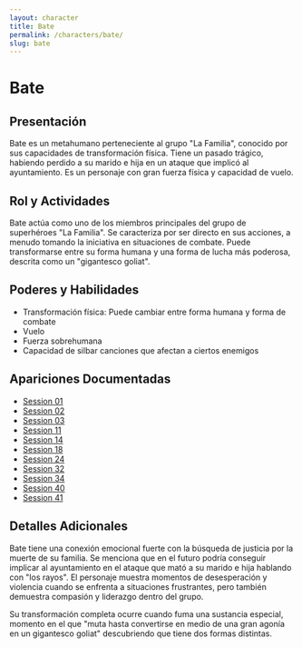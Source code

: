 ```yaml
---
layout: character
title: Bate
permalink: /characters/bate/
slug: bate
---
```


# Bate

## Presentación
Bate es un metahumano perteneciente al grupo "La Familia", conocido por sus capacidades de transformación física. Tiene un pasado trágico, habiendo perdido a su marido e hija en un ataque que implicó al ayuntamiento. Es un personaje con gran fuerza física y capacidad de vuelo.

## Rol y Actividades
Bate actúa como uno de los miembros principales del grupo de superhéroes "La Familia". Se caracteriza por ser directo en sus acciones, a menudo tomando la iniciativa en situaciones de combate. Puede transformarse entre su forma humana y una forma de lucha más poderosa, descrita como un "gigantesco goliat".

## Poderes y Habilidades
- Transformación física: Puede cambiar entre forma humana y forma de combate
- Vuelo
- Fuerza sobrehumana
- Capacidad de silbar canciones que afectan a ciertos enemigos

## Apariciones Documentadas
- [Session 01](../../campaigns/la-familia/session-01.md)
- [Session 02](../../campaigns/la-familia/session-02.md)
- [Session 03](../../campaigns/la-familia/session-03.md)
- [Session 11](../../campaigns/la-familia/session-11.md)
- [Session 14](../../campaigns/la-familia/session-14.md)
- [Session 18](../../campaigns/la-familia/session-18.md)
- [Session 24](../../campaigns/la-familia/session-24.md)
- [Session 32](../../campaigns/la-familia/session-32.md)
- [Session 34](../../campaigns/la-familia/session-34.md)
- [Session 40](../../campaigns/la-familia/session-40.md)
- [Session 41](../../campaigns/la-familia/session-41.md)

## Detalles Adicionales
Bate tiene una conexión emocional fuerte con la búsqueda de justicia por la muerte de su familia. Se menciona que en el futuro podría conseguir implicar al ayuntamiento en el ataque que mató a su marido e hija hablando con "los rayos". El personaje muestra momentos de desesperación y violencia cuando se enfrenta a situaciones frustrantes, pero también demuestra compasión y liderazgo dentro del grupo.

Su transformación completa ocurre cuando fuma una sustancia especial, momento en el que "muta hasta convertirse en medio de una gran agonía en un gigantesco goliat" descubriendo que tiene dos formas distintas.